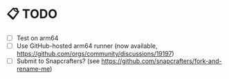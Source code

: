 # 📋 TODO

- [ ] Test on arm64
- [ ] Use GitHub-hosted arm64 runner (now available, https://github.com/orgs/community/discussions/19197)
- [ ] Submit to Snapcrafters? (see https://github.com/snapcrafters/fork-and-rename-me)
